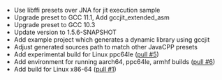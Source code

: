 
- Use libffi presets over JNA for jit execution sample
- Upgrade preset to GCC 11.1, Add gccjit_extended_asm
- Upgrade preset to GCC 10.3
- Update version to 1.5.6-SNAPSHOT
- Add example project which generates a dynamic library using gccjit
- Adjust generated sources path to match other JavaCPP presets
- Add experimental build for Linux ppc64le ([pull #5](https://github.com/bytedeco/gcc/pull/5))
- Add environment for running aarch64, ppc64le, armhf builds ([pull #6](https://github.com/bytedeco/gcc/pull/6))
- Add build for Linux x86-64 ([pull #1](https://github.com/bytedeco/gcc/pull/1))